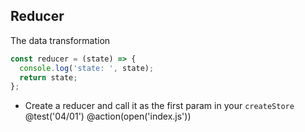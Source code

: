 ## Reducer
The data transformation

```js
const reducer = (state) => {
  console.log('state: ', state);
  return state;
};
```

+ Create a reducer and call it as the first param in your `createStore`
@test('04/01')
@action(open('index.js'))
